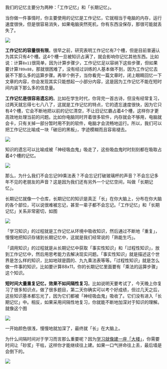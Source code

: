 我们的记忆主要分为两种：「工作记忆」和「长期记忆」。

当你做一件事情时，你主要使用的记忆是工作记忆，它就相当于电脑的内存，运行速度很快，但是很容易消失，如果电脑突然死机，你有东西没保存，那很可能就丢失了。

![](http://oggx6lf7f.bkt.clouddn.com/5c16r.png)

**工作记忆的容量很有限**。很早之前，研究表明工作记忆有7个槽，但是目前普遍认为其实只有4个槽。这4个槽一旦被知识占满了，就会影响你记忆其他东西。比如说：计算`8x11`很简单，因为计算步骤少，工作记忆足以容纳下这些步骤，但如果要计算`789x88`，那就很困难了，没有经过训练的人基本做不到，因为工作记忆去装不下那么多的运算步骤。再举个例子，当你看完一篇文章时，闭上眼睛回忆一下文章的内容，你会发现其实只能想起一小部分内容，这是因为工作记忆不能在短时间内装下那么多的信息量。

**工作记忆是很容易遗忘的**。比如在学生时代，你背完一首古诗，但没有经常复习，过两天就忘得七七八八了，这就是工作记忆的特点，它的遗忘速度很快，因为它只有4个槽，它会不断地把以前的记忆清空，不让旧记忆霸占着4个槽，这样你才更高效地处理当前的问题。比如你电脑同时开着很多软件，内存就会不够用，电脑就会卡，只有关掉一部分暂时用不到的软件，电脑才会流畅地运行。所以，我们可以把工作记忆比喻成一块「破旧的黑板」，字迹模糊而且容易褪去。

![](http://oggx6lf7f.bkt.clouddn.com/llq5b.png)

知识的遗忘可以比喻成被「神经吸血鬼」吸走了，这些吸血鬼时时刻刻都在吸取占着4个槽的记忆。

![](http://oggx6lf7f.bkt.clouddn.com/ckumj.png)

那么，为什么我们不会忘记99乘法表？不会忘记打破玻璃杯的声音？不会忘记多年不见的老朋友的声音？这是因为我们还有另外一个记忆空间，叫做「长期记忆」。

长期记忆就像一个仓库，长期记忆的知识是真正「长」在你大脑上，分布在你大脑的各个部位，可以说很难被忘记，甚至一辈子都不会忘记。「工作记忆」和「长期记忆」关系非常密切，如图

![](http://oggx6lf7f.bkt.clouddn.com/i6okz.png)

「学习知识」的过程就是工作记忆从环境中吸收知识，然后通过不断地「重复」，慢慢地把知识存储到长期记忆中，这就是我们经常说的「熟能生巧」。

「调用知识」的过程就是从长期记忆中获取「事实性知识」和「过程性知识」，放到工作记忆中，然后用思考能力去解决现实问题。「事实性知识」就是描述这个世界是怎么样的知识，比如地球是圆的、九九乘法表等等。「过程性知识」就是怎么做一件事的知识，比如要计算88x11，你的长期记忆里面要有「乘法的运算步骤」这个知识。

**短时间大量重复记忆，效果不如间隔性复习**。比如说明天要考试了，今天晚上你复习了很多知识点，做了很多题目，第二天你确实可以考个好成绩，但过几天之后，这些知识基本都忘光了，因为它们都被「神经吸血鬼」吸收了。它们没有进入「长期记忆」中。相反，如果采用间隔性地复习，你就能不断地加深对于知识的理解。就像这个图

![](http://oggx6lf7f.bkt.clouddn.com/oyelj.png)

一开始颜色很浅，慢慢地就加深了，最终就「长」在大脑上。

为什么间隔时间对于学习而言那么重要呢？因为[学习就像建一座「大楼」](./practice-makes-permanent.md)，你需要时间让「砂浆」干枯，这样你才能继续往上建。如果一口气拼命往上丢，最后墙是会倒下的。

![](http://oggx6lf7f.bkt.clouddn.com/6sk0e.png)
